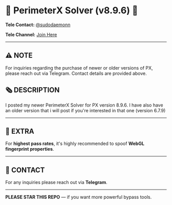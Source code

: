 # 👾 PerimeterX Solver (v8.9.6) 👾

**Tele Contact:** [@sudodaemonn](https://t.me/sudodaemonn)

**Tele Channel:** [Join Here](https://t.me/+Tvbz-xGh_5pjYzVh)

---

## ⚠️ NOTE

For inquiries regarding the purchase of newer or older versions of PX, please reach out via Telegram. Contact details are provided above.

## 🗞️ DESCRIPTION

I posted my newer PerimeterX Solver for PX version 8.9.6. I have also have an older version that i will post if you're interested in that one (version 6.7.9)

---

## 🤑 EXTRA

For **highest pass rates**, it's highly recommended to spoof **WebGL fingerprint properties**.


---

## 📲 CONTACT

For any inquiries please reach out via **Telegram**.

---

**PLEASE STAR THIS REPO** — if you want more powerful bypass tools.
